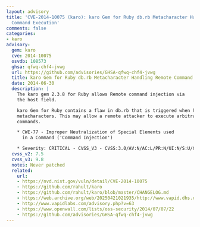 ```yaml
---
layout: advisory
title: 'CVE-2014-10075 (karo): karo Gem for Ruby db.rb Metacharacter Handling Remote
  Command Execution'
comments: false
categories:
- karo
advisory:
  gem: karo
  cve: 2014-10075
  osvdb: 108573
  ghsa: qfwq-chf4-jvwg
  url: https://github.com/advisories/GHSA-qfwq-chf4-jvwg
  title: karo Gem for Ruby db.rb Metacharacter Handling Remote Command Execution
  date: 2014-06-30
  description: |
    The karo gem 2.3.8 for Ruby allows Remote command injection via
    the host field.

    karo Gem for Ruby contains a flaw in db.rb that is triggered when handling
    metacharacters. This may allow a remote attacker to execute arbitrary
    commands.

    * CWE-77 - Improper Neutralization of Special Elements used
      in a Command ('Command Injection')

    * Severity: CRITICAL - CVSS_V3 - CVSS:3.0/AV:N/AC:L/PR:N/UI:N/S:U/C:H/I:H/A:H
  cvss_v2: 7.5
  cvss_v3: 9.8
  notes: Never patched
  related:
    url:
    - https://nvd.nist.gov/vuln/detail/CVE-2014-10075
    - https://github.com/rahult/karo
    - https://github.com/rahult/karo/blob/master/CHANGELOG.md
    - https://web.archive.org/web/20250421021935/http://www.vapid.dhs.org/advisories/karo-2.3.8.html
    - http://www.vapidlabs.com/advisory.php?v=63
    - https://www.openwall.com/lists/oss-security/2014/07/07/22
    - https://github.com/advisories/GHSA-qfwq-chf4-jvwg
---
```


